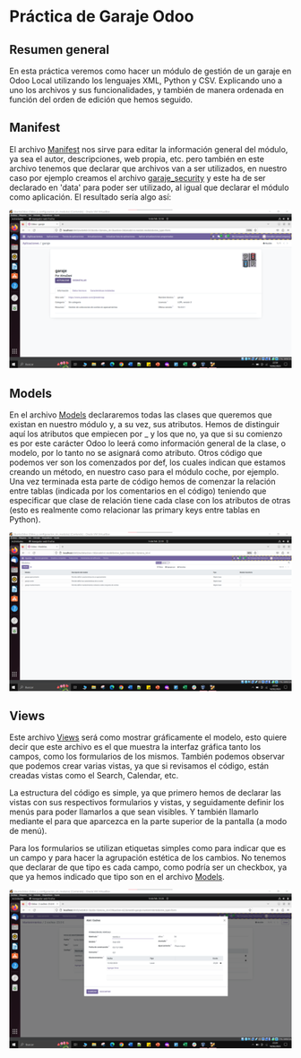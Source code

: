 # Práctica de Garaje Odoo

## Resumen general
En esta práctica veremos como hacer un módulo de gestión de un garaje en Odoo Local utilizando los lenguajes XML, Python y CSV. Explicando uno a uno los archivos y sus funcionalidades, y también de manera ordenada en función del orden de edición que hemos seguido.

## Manifest
El archivo [Manifest](./__manifest__.py) nos sirve para editar la información general del módulo, ya sea el autor, descripciones, web propia, etc. pero también en este archivo tenemos que declarar que archivos van a ser utilizados, en nuestro caso por ejemplo creamos el archivo [garaje_security](./security/garaje_security.xml) y este ha de ser declarado en 'data' para poder ser utilizado, al igual que declarar el módulo como aplicación. El resultado sería algo así:

![Captura manifest](./screenshots/modulo_gararaje_app.png)

## Models
En el archivo [Models](./models/models.py) declararemos todas las clases que queremos que existan en nuestro módulo y, a su vez, sus atributos. Hemos de distinguir aquí los atributos que empiecen por _ y los que no, ya que si su comienzo es por este carácter Odoo lo leerá como información general de la clase, o modelo, por lo tanto no se asignará como atributo. Otros código que podemos ver son los comenzados por def, los cuales indican que estamos creando un método, en nuestro caso para el módulo coche, por ejemplo. Una vez terminada esta parte de código hemos de comenzar la relación entre tablas (indicada por los comentarios en el código) teniendo que especificar que clase de relación tiene cada clase con los atributos de otras (esto es realmente como relacionar las primary keys entre tablas en Python).

![Captura ver modelos](./screenshots/modelos_garaje.png)

## Views
Este archivo [Views](./views/views.xml) será como mostrar gráficamente el modelo, esto quiere decir que este archivo es el que muestra la interfaz gráfica tanto los campos, como los formularios de los mismos. También podemos observar que podemos crear varias vistas, ya que si revisamos el código, están creadas vistas como el Search, Calendar, etc. 

La estructura del código es simple, ya que primero hemos de declarar las vistas con sus respectivos formularios y vistas, y seguidamente definir los menús para poder llamarlos a que sean visibles. Y también llamarlo mediante el <menuitem> para que aparcezca en la parte superior de la pantalla (a modo de menú).

Para los formularios se utilizan etiquetas simples como <field> para indicar que es un campo y <group> para hacer la agrupación estética de los cambios. No tenemos que declarar de que tipo es cada campo, como podría ser un checkbox, ya que ya hemos indicado que tipo son en el archivo [Models](./models/models.py).

![Captura ver modelos](./screenshots/mantenimientos_info_coche.png)

